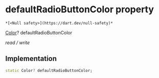


# defaultRadioButtonColor property




    *[<Null safety>](https://dart.dev/null-safety)*


[Color](https://api.flutter.dev/flutter/dart-ui/Color-class.html)? defaultRadioButtonColor
  
_read / write_






## Implementation

```dart
static Color? defaultRadioButtonColor;


```







